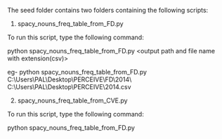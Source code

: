 The seed folder contains two folders containing the following scripts:

1) spacy_nouns_freq_table_from_FD.py 

To run this script, type the following command:

python spacy_nouns_freq_table_from_FD.py <path of the directory where all the FD mailing lists are available> <output path and file name with extension(csv)>

eg- python spacy_nouns_freq_table_from_FD.py C:\Users\PAL\Desktop\PERCEIVE\FD\2014\ C:\Users\PAL\Desktop\PERCEIVE\2014.csv


2) spacy_nouns_freq_table_from_CVE.py

To run this script, type the following command:

python spacy_nouns_freq_table_from_FD.py <text or csv file to extract nouns> <output path and file name with extension>



